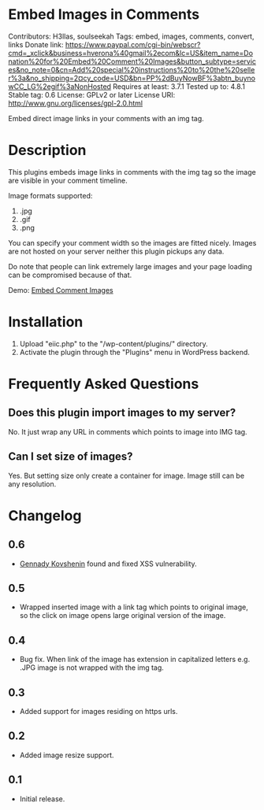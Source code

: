 # Embed Images in Comments
Contributors: H3llas, soulseekah
Tags: embed, images, comments, convert, links
Donate link: https://www.paypal.com/cgi-bin/webscr?cmd=_xclick&business=hverona%40gmail%2ecom&lc=US&item_name=Donation%20for%20Embed%20Comment%20Images&button_subtype=services&no_note=0&cn=Add%20special%20instructions%20to%20the%20seller%3a&no_shipping=2¤cy_code=USD&bn=PP%2dBuyNowBF%3abtn_buynowCC_LG%2egif%3aNonHosted
Requires at least: 3.7.1
Tested up to: 4.8.1
Stable tag: 0.6
License: GPLv2 or later
License URI: http://www.gnu.org/licenses/gpl-2.0.html

Embed direct image links in your comments with an img tag.

# Description
This plugins embeds image links in comments with the img tag so the image are visible in your comment timeline. 

Image formats supported:
1. .jpg
2. .gif
3. .png

You can specify your comment width so the images are fitted nicely. Images are not hosted on your server neither this plugin pickups any data. 

Do note that people can link extremely large images and your page loading can be compromised because of that.

Demo:
[Embed Comment Images](http://www.ascic.net/embed-comment-images/ "Embed Images in Comments")

# Installation
1. Upload "eiic.php" to the "/wp-content/plugins/" directory.
2. Activate the plugin through the "Plugins" menu in WordPress backend.


# Frequently Asked Questions
## Does this plugin import images to my server?
No. It just wrap any URL in comments which points to image into IMG tag.

## Can I set size of images?
Yes. But setting size only create a container for image. Image still can be any resolution.


# Changelog

## 0.6 
* <a href="https://profiles.wordpress.org/soulseekah">Gennady Kovshenin</a> found and fixed XSS vulnerability.

## 0.5 
* Wrapped inserted image with a link tag which points to original image, so the click on image opens large original version of the image.

## 0.4 
* Bug fix. When link of the image has extension in capitalized letters e.g. .JPG image is not wrapped with the img tag.

## 0.3
* Added support for images residing on https urls.

## 0.2 
* Added image resize support.

## 0.1 
* Initial release.
